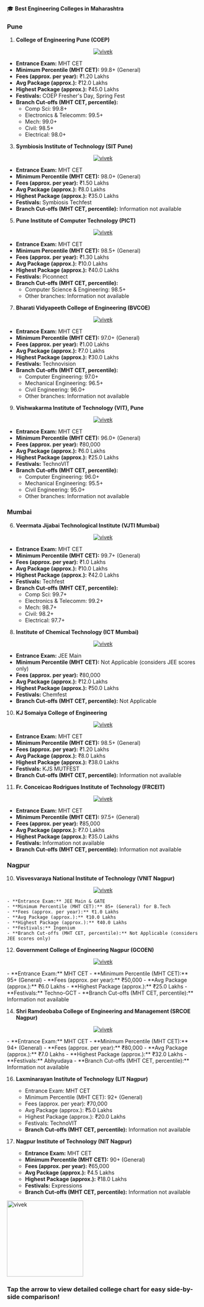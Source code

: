 🎓 **Best Engineering Colleges in Maharashtra**
 <p align="center">
 

### Pune
1. **College of Engineering Pune (COEP)**
<p align="center">
   <a href="https://github.com/AryanVBw">
<img src="https://raw.githubusercontent.com/AryanVBW/Best-colleges-in-Maharashtra/main/Photos/coep.jpeg" height="" alt="vivek"></a></p>

   - **Entrance Exam:** MHT CET
   - **Minimum Percentile (MHT CET):** 99.8+ (General)
   - **Fees (approx. per year):** ₹1.20 Lakhs
   - **Avg Package (approx.):** ₹12.0 Lakhs
   - **Highest Package (approx.):** ₹45.0 Lakhs
   - **Festivals:** COEP Fresher's Day, Spring Fest
   - **Branch Cut-offs (MHT CET, percentile):**
     - Comp Sci: 99.8+
     - Electronics & Telecomm: 99.5+
     - Mech: 99.0+
     - Civil: 98.5+
     - Electrical: 98.0+

3. **Symbiosis Institute of Technology (SIT Pune)**
<p align="center">
   <a href="https://github.com/AryanVBw">
<img src="https://raw.githubusercontent.com/AryanVBW/Best-colleges-in-Maharashtra/main/Photos/sit.jpeg" height="" alt="vivek"></a></p>

   - **Entrance Exam:** MHT CET
   - **Minimum Percentile (MHT CET):** 98.0+ (General)
   - **Fees (approx. per year):** ₹1.50 Lakhs
   - **Avg Package (approx.):** ₹8.0 Lakhs
   - **Highest Package (approx.):** ₹35.0 Lakhs
   - **Festivals:** Symbiosis Techfest
   - **Branch Cut-offs (MHT CET, percentile):** Information not available

5. **Pune Institute of Computer Technology (PICT)**
<p align="center">
   <a href="https://github.com/AryanVBw">
<img src="https://raw.githubusercontent.com/AryanVBW/Best-colleges-in-Maharashtra/main/Photos/pict.jpeg" height="" alt="vivek"></a></p>

   - **Entrance Exam:** MHT CET
   - **Minimum Percentile (MHT CET):** 98.5+ (General)
   - **Fees (approx. per year):** ₹1.30 Lakhs
   - **Avg Package (approx.):** ₹10.0 Lakhs
   - **Highest Package (approx.):** ₹40.0 Lakhs
   - **Festivals:** Piconnect
   - **Branch Cut-offs (MHT CET, percentile):**
     - Computer Science & Engineering: 98.5+
     - Other branches: Information not available

7. **Bharati Vidyapeeth College of Engineering (BVCOE)**
<p align="center">
   <a href="https://github.com/AryanVBw">
<img src="https://raw.githubusercontent.com/AryanVBW/Best-colleges-in-Maharashtra/main/Photos/bvcoe.jpeg" height="" alt="vivek"></a></p>

   - **Entrance Exam:** MHT CET
   - **Minimum Percentile (MHT CET):** 97.0+ (General)
   - **Fees (approx. per year):** ₹1.00 Lakhs
   - **Avg Package (approx.):** ₹7.0 Lakhs
   - **Highest Package (approx.):** ₹30.0 Lakhs
   - **Festivals:** Technovision
   - **Branch Cut-offs (MHT CET, percentile):**
     - Computer Engineering: 97.0+
     - Mechanical Engineering: 96.5+
     - Civil Engineering: 96.0+
     - Other branches: Information not available

9. **Vishwakarma Institute of Technology (VIT), Pune**
<p align="center">
   <a href="https://github.com/AryanVBw">
<img src="https://raw.githubusercontent.com/AryanVBW/Best-colleges-in-Maharashtra/main/Photos/vit.jpg" height="" alt="vivek"></a></p>

   - **Entrance Exam:** MHT CET
   - **Minimum Percentile (MHT CET):** 96.0+ (General)
   - **Fees (approx. per year):** ₹80,000
   - **Avg Package (approx.):** ₹6.0 Lakhs
   - **Highest Package (approx.):** ₹25.0 Lakhs
   - **Festivals:** TechnoVIT
   - **Branch Cut-offs (MHT CET, percentile):**
     - Computer Engineering: 96.0+
     - Mechanical Engineering: 95.5+
     - Civil Engineering: 95.0+
     - Other branches: Information not available

### Mumbai
6. **Veermata Jijabai Technological Institute (VJTI Mumbai)**
<p align="center">
   <a href="https://github.com/AryanVBw">
<img src="https://raw.githubusercontent.com/AryanVBW/Best-colleges-in-Maharashtra/main/Photos/vjti.jpeg" height="" alt="vivek"></a></p>

   - **Entrance Exam:** MHT CET
   - **Minimum Percentile (MHT CET):** 99.7+ (General)
   - **Fees (approx. per year):** ₹1.0 Lakhs
   - **Avg Package (approx.):** ₹10.0 Lakhs
   - **Highest Package (approx.):** ₹42.0 Lakhs
   - **Festivals:** Techfest
   - **Branch Cut-offs (MHT CET, percentile):**
     - Comp Sci: 99.7+
     - Electronics & Telecomm: 99.2+
     - Mech: 98.7+
     - Civil: 98.2+
     - Electrical: 97.7+

8. **Institute of Chemical Technology (ICT Mumbai)**
<p align="center">
   <a href="https://github.com/AryanVBw">
<img src="https://raw.githubusercontent.com/AryanVBW/Best-colleges-in-Maharashtra/main/Photos/ict.jpg" height="" alt="vivek"></a></p>

   - **Entrance Exam:** JEE Main
   - **Minimum Percentile (MHT CET):** Not Applicable (considers JEE scores only)
   - **Fees (approx. per year):** ₹80,000
   - **Avg Package (approx.):** ₹12.0 Lakhs
   - **Highest Package (approx.):** ₹50.0 Lakhs
   - **Festivals:** Chemfest
   - **Branch Cut-offs (MHT CET, percentile):** Not Applicable

10. **KJ Somaiya College of Engineering**
<p align="center">
   <a href="https://github.com/AryanVBw">
<img src="https://raw.githubusercontent.com/AryanVBW/Best-colleges-in-Maharashtra/main/Photos/kj.jpeg" height="" alt="vivek"></a></p>

   - **Entrance Exam:** MHT CET
   - **Minimum Percentile (MHT CET):** 98.5+ (General)
   - **Fees (approx. per year):** ₹1.20 Lakhs
   - **Avg Package (approx.):** ₹8.0 Lakhs
   - **Highest Package (approx.):** ₹38.0 Lakhs
   - **Festivals:** KJS MUTFEST
   - **Branch Cut-offs (MHT CET, percentile):** Information not available

11. **Fr. Conceicao Rodrigues Institute of Technology (FRCEIT)**
<p align="center">
   <a href="https://github.com/AryanVBw">
<img src="https://raw.githubusercontent.com/AryanVBW/Best-colleges-in-Maharashtra/main/Photos/frc.jpeg" height="" alt="vivek"></a></p>

   - **Entrance Exam:** MHT CET
   - **Minimum Percentile (MHT CET):** 97.5+ (General)
   - **Fees (approx. per year):** ₹85,000
   - **Avg Package (approx.):** ₹7.0 Lakhs
   - **Highest Package (approx.):** ₹35.0 Lakhs
   - **Festivals:** Information not available
   - **Branch Cut-offs (MHT CET, percentile):** Information not available

### Nagpur
10. **Visvesvaraya National Institute of Technology (VNIT Nagpur)**
 <p align="center">
   <a href="https://github.com/AryanVBw">
<img src="https://raw.githubusercontent.com/AryanVBW/Best-colleges-in-Maharashtra/main/Photos/vnit.jpeg" height="" alt="vivek"></a></p>

    - **Entrance Exam:** JEE Main & GATE
    - **Minimum Percentile (MHT CET):** 85+ (General) for B.Tech
    - **Fees (approx. per year):** ₹1.0 Lakhs
    - **Avg Package (approx.):** ₹10.0 Lakhs
    - **Highest Package (approx.):** ₹40.0 Lakhs
    - **Festivals:** Ingenium
    - **Branch Cut-offs (MHT CET, percentile):** Not Applicable (considers JEE scores only)

12. **Government College of Engineering Nagpur (GCOEN)**
 <p align="center">
   <a href="https://github.com/AryanVBw">
<img src="https://raw.githubusercontent.com/AryanVBW/Best-colleges-in-Maharashtra/main/Photos/gcoen.jpeg" height="" alt="vivek"></a></p>
    - **Entrance Exam:** MHT CET
    - **Minimum Percentile (MHT CET):** 95+ (General)
    - **Fees (approx. per year):** ₹50,000
    - **Avg Package (approx.):** ₹6.0 Lakhs
    - **Highest Package (approx.):** ₹25.0 Lakhs
    - **Festivals:** Techno-GCT
    - **Branch Cut-offs (MHT CET, percentile):** Information not available

14. **Shri Ramdeobaba College of Engineering and Management (SRCOE Nagpur)**
<p align="center">
   <a href="https://github.com/AryanVBw">
<img src="https://raw.githubusercontent.com/AryanVBW/Best-colleges-in-Maharashtra/main/Photos/rcoem.jpeg" height="" alt="vivek"></a></p>
    - **Entrance Exam:** MHT CET
    - **Minimum Percentile (MHT CET):** 94+ (General)
    - **Fees (approx. per year):** ₹80,000
    - **Avg Package (approx.):** ₹7.0 Lakhs
    - **Highest Package (approx.):** ₹32.0 Lakhs
    - **Festivals:** Abhyudaya
    - **Branch Cut-offs (MHT CET, percentile):** Information not available

16. **Laxminarayan Institute of Technology (LIT Nagpur)**
    - Entrance Exam: MHT CET
    - Minimum Percentile (MHT CET): 92+ (General)
    - Fees (approx. per year): ₹70,000
    - Avg Package (approx.): ₹5.0 Lakhs
    - Highest Package (approx.): ₹20.0 Lakhs
    - Festivals: TechnoVIT
    - **Branch Cut-offs (MHT CET, percentile):** Information not available

17. **Nagpur Institute of Technology (NIT Nagpur)**
    - **Entrance Exam:** MHT CET
    - **Minimum Percentile (MHT CET):** 90+ (General)
    - **Fees (approx. per year):** ₹65,000
    - **Avg Package (approx.):** ₹4.5 Lakhs
    - **Highest Package (approx.):** ₹18.0 Lakhs
    - **Festivals:** Expressions
    - **Branch Cut-offs (MHT CET, percentile):** Information not available
  <a href="https://github.com/AryanVBw">
<img src="https://raw.githubusercontent.com/AryanVBW/LinuxDroid/main/LinuxDroid/Arrow/1024arow2.png" height="200" alt="vivek"></a>
 <h3>Tap the arrow to view detailed college chart for easy side-by-side comparison!</h3></p>
